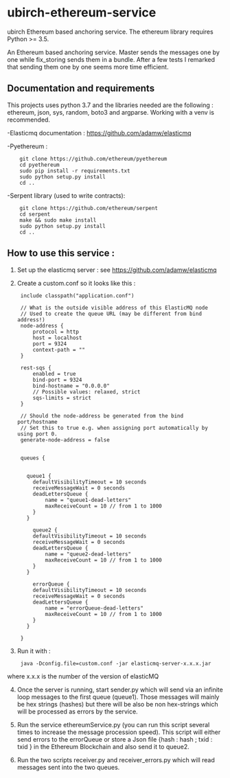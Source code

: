 # ubirch-ethereum-service
ubirch Ethereum based anchoring service. The ethereum library requires Python >= 3.5.

An Ethereum based anchoring service. Master sends the messages one by one while fix_storing sends them in a bundle.
After a few tests I remarked that sending them one by one seems more time efficient.

## Documentation and requirements
This projects uses python 3.7 and the libraries needed are the following :
ethereum, json, sys, random, boto3 and argparse. Working with a venv is recommended.

-Elasticmq documentation : https://github.com/adamw/elasticmq 

-Pyethereum :
        
        git clone https://github.com/ethereum/pyethereum
        cd pyethereum
        sudo pip install -r requirements.txt
        sudo python setup.py install
        cd ..

-Serpent library (used to write contracts):
        
        git clone https://github.com/ethereum/serpent
        cd serpent
        make && sudo make install
        sudo python setup.py install
        cd ..


## How to use this service :

1. Set up the elasticmq server : see https://github.com/adamw/elasticmq 

2. Create a custom.conf so it looks like this :


        include classpath("application.conf")

        // What is the outside visible address of this ElasticMQ node
        // Used to create the queue URL (may be different from bind address!)
        node-address {
            protocol = http
            host = localhost
            port = 9324
            context-path = ""
        }

        rest-sqs {
            enabled = true
            bind-port = 9324
            bind-hostname = "0.0.0.0"
            // Possible values: relaxed, strict
            sqs-limits = strict
        }

        // Should the node-address be generated from the bind port/hostname
        // Set this to true e.g. when assigning port automatically by using port 0.
        generate-node-address = false


        queues {


          queue1 {
            defaultVisibilityTimeout = 10 seconds
            receiveMessageWait = 0 seconds
            deadLettersQueue {
                name = "queue1-dead-letters"
                maxReceiveCount = 10 // from 1 to 1000
            }
          }

            queue2 {
            defaultVisibilityTimeout = 10 seconds
            receiveMessageWait = 0 seconds
            deadLettersQueue {
                name = "queue2-dead-letters"
                maxReceiveCount = 10 // from 1 to 1000
            }
          }

            errorQueue {
            defaultVisibilityTimeout = 10 seconds
            receiveMessageWait = 0 seconds
            deadLettersQueue {
                name = "errorQueue-dead-letters"
                maxReceiveCount = 10 // from 1 to 1000
            }
          }

        }

3. Run it with :

        java -Dconfig.file=custom.conf -jar elasticmq-server-x.x.x.jar
        
where x.x.x is the number of the version of elasticMQ

4. Once the server is running, start sender.py which will send via an infinite loop messages to the first queue (queue1). Those messages will mainly be hex strings (hashes) but there will be also be non hex-strings which will be processed as errors by the service.

5. Run the service ethereumService.py (you can run this script several times to increase the message procession speed). This script will either send errors to the errorQueue or store a Json file {hash : hash ; txid : txid } in the Ethereum Blockchain and also send it to queue2.

6. Run the two scripts receiver.py and receiver_errors.py which will read messages sent into the two queues.
